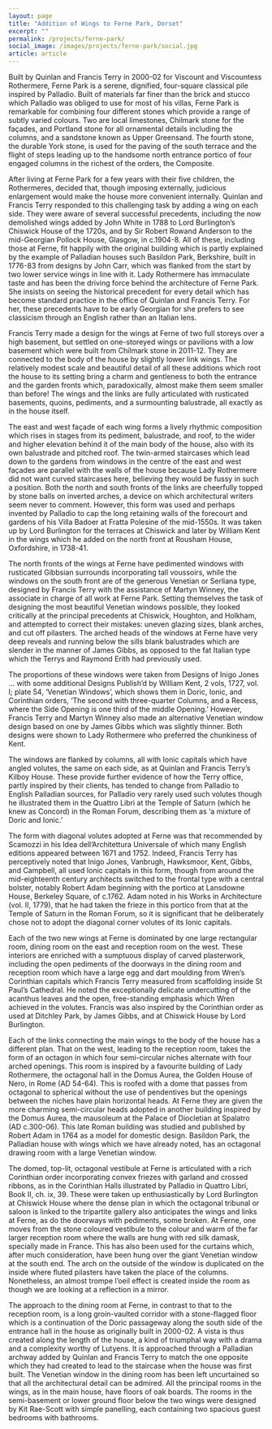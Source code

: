 ```yaml
---
layout: page
title: "Addition of Wings to Ferne Park, Dorset"
excerpt: ""
permalink: /projects/ferne-park/
social_image: /images/projects/ferne-park/social.jpg
article: article
---
```


<p>
	Built by Quinlan and Francis Terry in 2000-02 for Viscount and Viscountess Rothermere, Ferne Park is a serene, dignified, four-square classical pile inspired by Palladio. Built of materials far finer than the brick and stucco which Palladio was obliged to use for most of his villas, Ferne Park is remarkable for combining four different stones which provide a range of subtly varied colours. Two are local limestones, Chilmark stone for the façades, and Portland stone for all ornamental details including the columns, and a sandstone known as Upper Greensand. The fourth stone, the durable York stone, is used for the paving of the south terrace and the flight of steps leading up to the handsome north entrance portico of four engaged columns in the richest of the orders, the Composite.
</p><p>
	After living at Ferne Park for a few years with their five children, the Rothermeres, decided that, though imposing externally, judicious enlargement would make the house more convenient internally. Quinlan and Francis Terry responded to this challenging task by adding a wing on each side. They were aware of several successful precedents, including the now demolished wings added by John White in 1788 to Lord Burlington’s Chiswick House of the 1720s, and by Sir Robert Rowand Anderson to the mid-Georgian Pollock House, Glasgow, in c.1904-8. All of these, including those at Ferne, fit happily with the original building which is partly explained  by the example of Palladian houses such Basildon Park, Berkshire, built in 1776-83 from designs by John Carr, which was flanked from the start by two lower service wings in line with it. Lady Rothermere has immaculate taste and has been the driving force behind the architecture of Ferne Park. She insists on seeing the historical precedent for every detail which has become standard practice in the office of Quinlan and Francis Terry. For her, these precedents have to be early Georgian for she prefers to see classicism through an English rather than an Italian lens.
</p><p>
	Francis Terry made a design for the wings at Ferne of two full storeys over a high basement, but settled on one-storeyed wings or pavilions with a low basement which were built from Chilmark stone in 2011-12. They are connected to the body of the house by slightly lower link wings. The relatively modest scale and beautiful detail of all these additions which root the house to its setting bring a charm and gentleness to both the entrance and the garden fronts which, paradoxically, almost make them seem smaller than before! The wings and the links are fully articulated with rusticated basements, quoins, pediments, and a surmounting balustrade, all exactly as in the house itself.
</p><p>
	The east and west façade of each wing forms a lively rhythmic composition which rises in stages from its pediment, balustrade, and roof, to the wider and higher elevation behind it of the main body of the house, also with its own balustrade and pitched roof. The twin-armed staircases which lead down to the gardens from windows in the centre of the east and west façades are parallel with the walls of the house because Lady Rothermere did not want curved staircases here, believing they would be fussy in such a position. Both the north and south fronts of the links are cheerfully topped by stone balls on inverted arches, a device on which architectural writers seem never to comment. However, this form was used and perhaps invented by Palladio to cap the long retaining walls of the forecourt and gardens of his Villa Badoer at Fratta Polesine of the mid-1550s. It was taken up by Lord Burlington for the terraces at Chiswick and later by William Kent in the wings which he added on the north front at Rousham House, Oxfordshire, in 1738-41.
</p><p>
	The north fronts of the wings at Ferne have pedimented windows with  rusticated Gibbsian surrounds incorporating tall voussoirs, while the windows on the south front are of the generous Venetian or Serliana type, designed by Francis Terry with the assistance of Martyn Winney, the associate in charge of all work at Ferne Park. Setting themselves the task of designing the most beautiful Venetian windows possible, they looked critically at the principal precedents at Chiswick, Houghton, and Holkham, and attempted to correct their mistakes: uneven glazing sizes, blank arches, and cut off pilasters. The arched heads of the windows at Ferne have very deep reveals and running below the sills blank balustrades which are slender in the manner of James Gibbs, as opposed to the fat Italian type which the Terrys and Raymond Erith had previously used.
</p><p>
	The proportions of these windows were taken from Designs of Inigo Jones … with some additional Designs Publish’d by William Kent, 2 vols, 1727, vol. I; plate 54, ‘Venetian Windows’, which shows them in Doric, Ionic, and Corinthian orders, ‘The second with three-quarter Columns, and a Recess, where the Side Opening is one third of the middle Opening.’ However, Francis Terry and Martyn Winney also made an alternative Venetian window design based on one by James Gibbs which was slightly thinner. Both designs were shown to Lady Rothermere who preferred the chunkiness of Kent.
</p><p>
	The windows are flanked by columns, all with Ionic capitals which have angled volutes, the same on each side, as at Quinlan and Francis Terry’s Kilboy House. These provide further evidence of how the Terry office, partly inspired by their clients, has tended to change from Palladio to English Palladian sources, for Palladio very rarely used such volutes though he illustrated them in the Quattro Libri at the Temple of Saturn (which he knew as Concord) in the Roman Forum, describing them as ‘a mixture of Doric and Ionic.’
</p><p>
	The form with diagonal volutes adopted at Ferne was that recommended by Scamozzi in his Idea dell’Architettura Universale of which many English editions appeared between 1671 and 1752. Indeed, Francis Terry has perceptively noted that Inigo Jones, Vanbrugh, Hawksmoor, Kent, Gibbs, and Campbell, all used Ionic capitals in this form, though from around the mid-eighteenth century architects  switched to the frontal type with a central bolster, notably Robert Adam beginning with the portico at Lansdowne House, Berkeley Square, of c.1762. Adam noted in his Works in Architecture (vol. II, 1779), that he had taken the frieze in this portico from that at the Temple of Saturn in the Roman Forum, so it is significant that he deliberately chose not to adopt the diagonal corner volutes of its Ionic capitals.
</p><p>
	Each of the two new wings at Ferne is dominated by one large rectangular room, dining room on the east and reception room on the west. These interiors are enriched with a sumptuous display of carved plasterwork, including the open pediments of the doorways in the dining room and reception room which have a large egg and dart moulding from Wren’s Corinthian capitals which Francis Terry measured from scaffolding inside St Paul’s Cathedral. He noted the exceptionally delicate undercutting of the acanthus leaves and the open, free-standing emphasis which Wren achieved in the volutes. Francis was also inspired by the Corinthian order as used at Ditchley Park, by James Gibbs, and at Chiswick House by Lord Burlington.
</p><p>
	Each of the links connecting the main wings to the body of the house has a different plan. That on the west, leading to the reception room, takes the form of an octagon in which four semi-circular niches alternate with four arched openings. This room is inspired by a favourite building of Lady Rothermere, the octagonal hall in the Domus Aurea, the Golden House of Nero, in Rome (AD 54-64). This is roofed with a dome that passes from octagonal to spherical without the use of pendentives but the openings between the niches have plain horizontal heads. At Ferne they are given the more charming semi-circular heads adopted in another building inspired by the Domus Aurea, the mausoleum at the Palace of Diocletian at Spalatro (AD c.300-06). This late Roman building was studied and published by Robert Adam in 1764 as a model for domestic design. Basildon Park, the Palladian house with wings which we have already noted, has an octagonal drawing room with a large Venetian window.
</p><p>
	The domed, top-lit, octagonal vestibule at Ferne is articulated with a rich Corinthian order incorporating convex friezes with garland and crossed ribbons, as in the Corinthian Halls illustrated by Palladio in Quattro Libri, Book II, ch. ix, 39. These were taken up enthusiastically by Lord Burlington at Chiswick House where the dense plan in which the octagonal tribunal or saloon is linked to the tripartite gallery also anticipates the wings and links at Ferne, as do the doorways with pediments, some broken. At Ferne, one moves from the stone coloured vestibule to the colour and warm of the far larger reception room where the walls are hung with red silk damask, specially made in France. This has also been used for the curtains which, after much consideration, have been hung over the giant Venetian window at the south end. The arch on the outside of the window is duplicated on the inside where fluted pilasters have taken the place of the columns. Nonetheless, an almost trompe l’oeil effect is created inside the room as though we are looking at a reflection in a mirror.
</p><p>
	The approach to the dining room at Ferne, in contrast to that to the reception room, is a long groin-vaulted corridor with a stone-flagged floor which is a continuation of the Doric passageway along the south side of the entrance hall in the house as originally built in 2000-02. A vista is thus created along the length of the house, a kind of triumphal way with a drama and a complexity worthy of Lutyens. It is approached through a Palladian archway added by Quinlan and Francis Terry to match the one opposite which they had created to lead to the staircase when the house was first built. The Venetian window in the dining room has been left uncurtained so that all the architectural detail can be admired. All the principal rooms in the wings, as in the main house, have floors of oak boards. The rooms in the semi-basement or lower ground floor below the two wings were designed by Kit Rae-Scott with simple panelling, each containing two spacious guest bedrooms with bathrooms.
</p>

